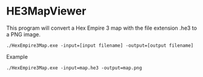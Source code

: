 # HE3MapViewer

This program will convert a Hex Empire 3 map with the file extension .he3 to a PNG image.

```
./HexEmpire3Map.exe -input=[input filename] -output=[output filename]
```

Example
```
./HexEmpire3Map.exe -input=map.he3 -output=map.png
```
